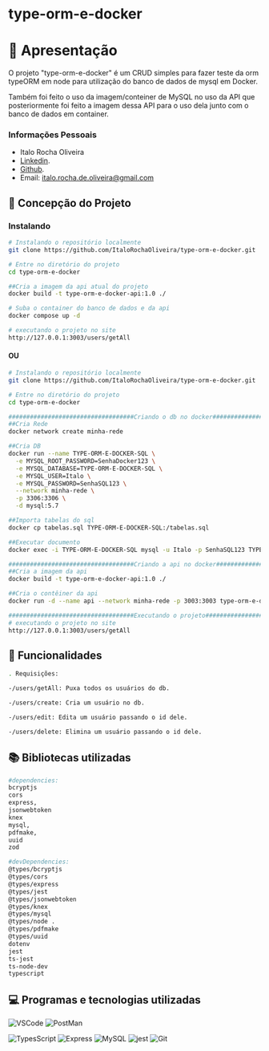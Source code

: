 # type-orm-e-docker

# 📖 Apresentação

O projeto "type-orm-e-docker" é um CRUD simples para fazer teste da orm typeORM em node para utilização do banco de dados de mysql em Docker.

Também foi feito o uso da imagem/conteiner de MySQL no uso da API que posteriormente foi feito a imagem dessa API para o uso dela junto com o banco de dados em container.


### Informações Pessoais

- Italo Rocha Oliveira
- [Linkedin](https://www.linkedin.com/in/italorochaoliveira/).
- [Github](https://github.com/ItaloRochaOliveira).
- Email: italo.rocha.de.oliveira@gmail.com

## 📄 Concepção do Projeto

### Instalando

```bash
# Instalando o repositório localmente
git clone https://github.com/ItaloRochaOliveira/type-orm-e-docker.git

# Entre no diretório do projeto
cd type-orm-e-docker

##Cria a imagem da api atual do projeto
docker build -t type-orm-e-docker-api:1.0 ./

# Suba o container do banco de dados e da api
docker compose up -d

# executando o projeto no site
http://127.0.0.1:3003/users/getAll

```

#### OU

```bash
# Instalando o repositório localmente
git clone https://github.com/ItaloRochaOliveira/type-orm-e-docker.git

# Entre no diretório do projeto
cd type-orm-e-docker

###################################Criando o db no docker###############################################
##Cria Rede
docker network create minha-rede

##Cria DB
docker run --name TYPE-ORM-E-DOCKER-SQL \
  -e MYSQL_ROOT_PASSWORD=SenhaDocker123 \
  -e MYSQL_DATABASE=TYPE-ORM-E-DOCKER-SQL \
  -e MYSQL_USER=Italo \
  -e MYSQL_PASSWORD=SenhaSQL123 \
  --network minha-rede \
  -p 3306:3306 \
  -d mysql:5.7

##Importa tabelas do sql
docker cp tabelas.sql TYPE-ORM-E-DOCKER-SQL:/tabelas.sql

##Executar documento
docker exec -i TYPE-ORM-E-DOCKER-SQL mysql -u Italo -p SenhaSQL123 TYPE-ORM-E-DOCKER-SQL < ./tabelas.sql

###################################Criando a api no docker###############################################
##Cria a imagem da api
docker build -t type-orm-e-docker-api:1.0 ./

##Cria o contêiner da api
docker run -d --name api --network minha-rede -p 3003:3003 type-orm-e-docker-api:1.0

###################################Executando o projeto#################################################
# executando o projeto no site
http://127.0.0.1:3003/users/getAll

```

## 🔧 Funcionalidades

```bash
. Requisições:

-/users/getAll: Puxa todos os usuários do db.

-/users/create: Cria um usuário no db.

-/users/edit: Edita um usuário passando o id dele.

-/users/delete: Elimina um usuário passando o id dele.
```


## 📚 Bibliotecas utilizadas 

```bash
#dependencies:
bcryptjs
cors
express,
jsonwebtoken
knex
mysql,
pdfmake,
uuid
zod

#devDependencies:
@types/bcryptjs
@types/cors
@types/express
@types/jest
@types/jsonwebtoken
@types/knex 
@types/mysql
@types/node .
@types/pdfmake
@types/uuid
dotenv 
jest 
ts-jest 
ts-node-dev
typescript 

```
## 💻 Programas e tecnologias utilizadas


![VSCode](https://img.shields.io/badge/VSCODE-white?style=for-the-badge&logo=visualstudiocode&logoColor=blue)
![PostMan](https://img.shields.io/badge/postman-orange?style=for-the-badge&logo=postman&logoColor=white)

![TypesScript](https://img.shields.io/badge/TypeScript-1572B6?style=for-the-badge&logo=typescript&logoColor=white)
![Express](https://img.shields.io/badge/Express-f8f8ff?style=for-the-badge&logo=express&logoColor=black)
![MySQL](https://img.shields.io/badge/mysql-orange?style=for-the-badge&logo=mysql&logoColor=blue)
![jest](https://img.shields.io/badge/jest-f8f8ff?style=for-the-badge&logo=jest&logoColor=black)
![Git](https://img.shields.io/badge/GIT-E44C30?style=for-the-badge&logo=git&logoColor=white)
